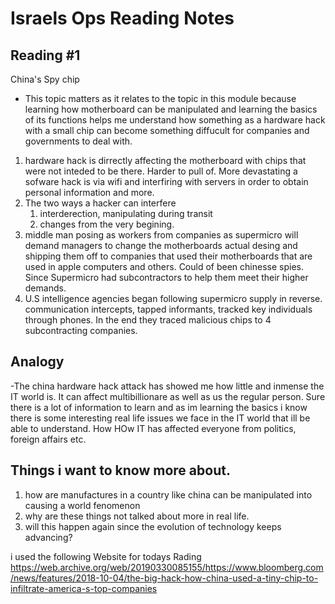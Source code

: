# Israels Ops Reading Notes

## Reading #1

China's Spy chip
- This topic matters as it relates to the topic in this module because learning how motherboard can be manipulated and learning the basics of its functions helps me understand how something as a hardware hack with a small chip can become something diffucult for companies and governments to deal with.
  
1. hardware hack is dirrectly affecting the motherboard with chips that were not inteded to be there. Harder to pull of. More devastating
   a sofware hack is via wifi and interfiring with servers in order to obtain personal information and more.
2. The two ways a hacker can interfere
   1. interderection, manipulating during transit
   2. changes from the very begining.
3. middle man posing as workers from companies as supermicro will demand managers to change the motherboards actual desing and shipping them off to companies that used their motherboards that are used in apple computers and others. Could of been chinesse spies. Since Supermicro had subcontractors to help them meet their higher demands.
4. U.S intelligence agencies began following supermicro supply in reverse. communication intercepts, tapped informants, tracked key individuals through phones. In the end they traced malicious chips to 4 subcontracting companies.

## Analogy
-The china hardware hack attack has showed me how little and inmense the IT world is. It can affect multibillionare as well as us the regular person. Sure there is a lot of information to learn and as im learning the basics i know there is some interesting real life issues we face in the IT world that ill be able to understand. How 
HOw IT has affected everyone from politics, foreign affairs etc.

## Things i want to know more about.
1. how are manufactures in a country like china can be manipulated into causing a world fenomenon
2. why are these things not talked about more in real life.
3. will this happen again since the evolution of technology keeps advancing?

i used the following Website for todays Rading
https://web.archive.org/web/20190330085155/https://www.bloomberg.com/news/features/2018-10-04/the-big-hack-how-china-used-a-tiny-chip-to-infiltrate-america-s-top-companies

